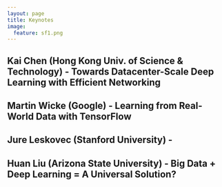 ```yaml
---
layout: page
title: Keynotes
image:
  feature: sf1.png
---
```


## Kai Chen (Hong Kong Univ. of Science & Technology) - Towards Datacenter-Scale Deep Learning with Efficient Networking 

## Martin Wicke (Google) - Learning from Real-World Data with TensorFlow

<!--
Based on Google's experience with data processing and
machine learning at very large scale, we have developed TensorFlow, a
tool for machine learning that is both flexible enough to adapt to new
results in a quickly advancing field of machine learning; general
enough to be applied to any algorithm or input data one can throw at
it; and powerful enough to solve problems at scale. In this talk, I
will introduce TensorFlow, and show how we can use it to solve
problems involving large data, fast data, or uncommon deployment
environments.

*Bio*: Martin Wicke works on TensorFlow. Before joining Google, he
worked in various startups on Machine Learning, VR, and advanced
manufacturing. He did research on physics simulations, sensor
networks, and computational geometry at Berkeley and Stanford, and
holds a PhD from ETH Zurich.

<img src="images/martin.jpg" alt="Martin Wicke"/> 
-->


## Jure Leskovec (Stanford University) - 

## Huan Liu (Arizona State University) - Big Data + Deep Learning = A Universal Solution?

